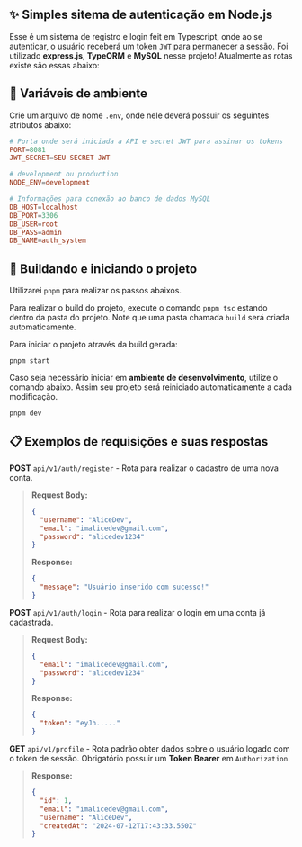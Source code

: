 ## ✨ Simples sitema de autenticação em Node.js
Esse é um sistema de registro e login feit em Typescript, onde ao se autenticar, o usuário receberá um token `JWT` para permanecer a sessão. Foi utilizado **express.js**, **TypeORM** e **MySQL** nesse projeto! Atualmente as rotas existe são essas abaixo:

## 🧰 Variáveis de ambiente
Crie um arquivo de nome `.env`, onde nele deverá possuir os seguintes atributos abaixo:
```toml
# Porta onde será iniciada a API e secret JWT para assinar os tokens
PORT=8081
JWT_SECRET=SEU SECRET JWT

# development ou production
NODE_ENV=development

# Informações para conexão ao banco de dados MySQL
DB_HOST=localhost
DB_PORT=3306
DB_USER=root
DB_PASS=admin
DB_NAME=auth_system
```

## 🔧 Buildando e iniciando o projeto
Utilizarei `pnpm` para realizar os passos abaixos.

Para realizar o build do projeto, execute o comando `pnpm tsc` estando dentro da pasta do projeto. Note que uma pasta chamada `build` será criada automaticamente.

Para iniciar o projeto através da build gerada:

```
pnpm start
``` 

Caso seja necessário iniciar em **ambiente de desenvolvimento**, utilize o comando abaixo. Assim seu projeto será reiniciado automaticamente a cada modificação.

```
pnpm dev
```

## 📋 Exemplos de requisições e suas respostas
**POST** `api/v1/auth/register` - Rota para realizar o cadastro de uma nova conta.
> **Request Body:**
> ```json
> {
> 	"username": "AliceDev",
> 	"email": "imalicedev@gmail.com",
> 	"password": "alicedev1234"
> }
> ```
> 
> **Response:**
> ```json
> {
>   "message": "Usuário inserido com sucesso!"
> }

**POST** `api/v1/auth/login` - Rota para realizar o login em uma conta já cadastrada.
> **Request Body:**
> ```json
> {
> 	"email": "imalicedev@gmail.com",
> 	"password": "alicedev1234"
> }
> ```
> 
> **Response:**
> ```json
> {
> 	"token": "eyJh....."
> }
> ```

**GET** `api/v1/profile` - Rota padrão obter dados sobre o usuário logado com o token de sessão. Obrigatório possuir um **Token Bearer** em `Authorization`.
> **Response:**
> ```json
> {
> 	"id": 1,
> 	"email": "imalicedev@gmail.com",
> 	"username": "AliceDev",
> 	"createdAt": "2024-07-12T17:43:33.550Z"
> }